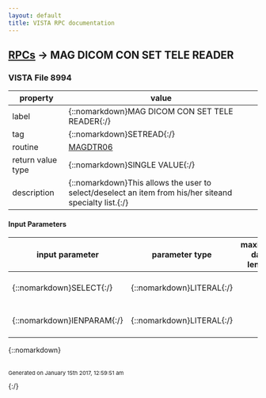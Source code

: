 ```yaml
---
layout: default
title: VISTA RPC documentation
---
```




## [RPCs](TableOfContent.md) &#8594; MAG DICOM CON SET TELE READER 



### VISTA File 8994 


 property | value 
--- | --- 
 label | {::nomarkdown}MAG DICOM CON SET TELE READER{:/}
 tag | {::nomarkdown}SETREAD{:/}
 routine | [MAGDTR06](http://code.osehra.org/dox/Routine_MAGDTR06_source.html)
 return value type | {::nomarkdown}SINGLE VALUE{:/}
 description | {::nomarkdown}This allows the user to select/deselect an item from his/her siteand specialty list.{:/}

#### Input Parameters

| input parameter | parameter type | maximum data length | required | description | 
| --- | --- | --- | --- | --- | 
| {::nomarkdown}SELECT{:/} | {::nomarkdown}LITERAL{:/} |  | {::nomarkdown}true{:/} | {::nomarkdown}User selection preference - 1=select, 0=ignore{:/} | 
| {::nomarkdown}IENPARAM{:/} | {::nomarkdown}LITERAL{:/} |  | {::nomarkdown}true{:/} | {::nomarkdown}Pointer to User Parameter file 2006.5843{:/} | 

{::nomarkdown} <br/><br/><p style="font-size: 11px">Generated on January 15th 2017, 12:59:51 am</p>{:/}